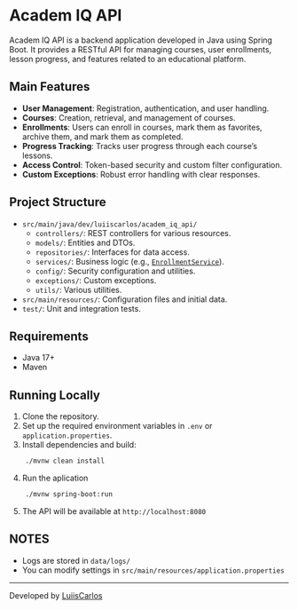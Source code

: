 # Academ IQ API

Academ IQ API is a backend application developed in Java using Spring Boot. It provides a RESTful API for managing courses, user enrollments, lesson progress, and features related to an educational platform.

## Main Features

- **User Management**: Registration, authentication, and user handling.
- **Courses**: Creation, retrieval, and management of courses.
- **Enrollments**: Users can enroll in courses, mark them as favorites, archive them, and mark them as completed.
- **Progress Tracking**: Tracks user progress through each course’s lessons.
- **Access Control**: Token-based security and custom filter configuration.
- **Custom Exceptions**: Robust error handling with clear responses.

## Project Structure

- `src/main/java/dev/luiiscarlos/academ_iq_api/`
  - `controllers/`: REST controllers for various resources.
  - `models/`: Entities and DTOs.
  - `repositories/`: Interfaces for data access.
  - `services/`: Business logic (e.g., [`EnrollmentService`](src/main/java/dev/luiiscarlos/academ_iq_api/services/EnrollmentService.java)).
  - `config/`: Security configuration and utilities.
  - `exceptions/`: Custom exceptions.
  - `utils/`: Various utilities.
- `src/main/resources/`: Configuration files and initial data.
- `test/`: Unit and integration tests.

## Requirements

- Java 17+
- Maven

## Running Locally

1. Clone the repository.
2. Set up the required environment variables in `.env` or `application.properties`.
3. Install dependencies and build:
```sh
    ./mvnw clean install
```
4. Run the aplication
```sh
    ./mvnw spring-boot:run
```
5. The API will be available at `http://localhost:8080`

## NOTES
- Logs are stored in `data/logs/`
- You can modify settings in `src/main/resources/application.properties`

---

Developed by [LuiisCarlos](https://github.com/LuiisCarlos)
